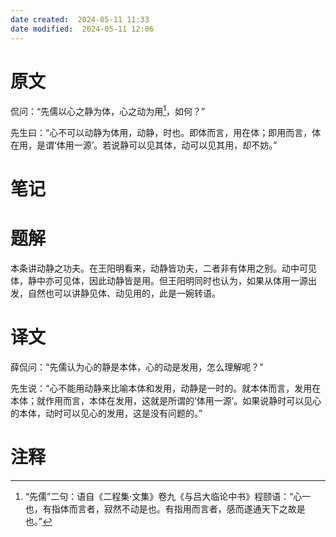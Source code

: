 ```yaml
---
date created:  2024-05-11 11:33
date modified:  2024-05-11 12:06
---
```

# 原文
侃问：“先儒以心之静为体，心之动为用[^1]，如何？”

先生曰：“心不可以动静为体用，动静，时也。即体而言，用在体；即用而言，体在用，是谓‘体用一源’。若说静可以见其体，动可以见其用，却不妨。”
# 笔记

# 题解
本条讲动静之功夫。在王阳明看来，动静皆功夫，二者非有体用之别。动中可见体，静中亦可见体，因此动静皆是用。但王阳明同时也认为，如果从体用一源出发，自然也可以讲静见体、动见用的，此是一婉转语。
# 译文
薛侃问：“先儒认为心的静是本体，心的动是发用，怎么理解呢？”

先生说：“心不能用动静来比喻本体和发用，动静是一时的。就本体而言，发用在本体；就作用而言，本体在发用，这就是所谓的‘体用一源’。如果说静时可以见心的本体，动时可以见心的发用，这是没有问题的。”
# 注释

[^1]: “先儒”二句：语自《二程集·文集》卷九《与吕大临论中书》程颐语：“心一也，有指体而言者，寂然不动是也。有指用而言者，感而遂通天下之故是也。”
